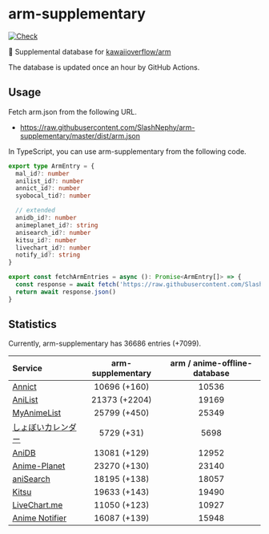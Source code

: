 # arm-supplementary

[![Check](https://github.com/SlashNephy/arm-supplementary/actions/workflows/check-node.yml/badge.svg)](https://github.com/SlashNephy/arm-supplementary/actions/workflows/check-node.yml)

💊 Supplemental database for [kawaiioverflow/arm](https://github.com/kawaiioverflow/arm)

The database is updated once an hour by GitHub Actions.

## Usage

Fetch arm.json from the following URL.

- https://raw.githubusercontent.com/SlashNephy/arm-supplementary/master/dist/arm.json

In TypeScript, you can use arm-supplementary from the following code.

```TypeScript
export type ArmEntry = {
  mal_id?: number
  anilist_id?: number
  annict_id?: number
  syobocal_tid?: number

  // extended
  anidb_id?: number
  animeplanet_id?: string
  anisearch_id?: number
  kitsu_id?: number
  livechart_id?: number
  notify_id?: string
}

export const fetchArmEntries = async (): Promise<ArmEntry[]> => {
  const response = await fetch('https://raw.githubusercontent.com/SlashNephy/arm-supplementary/master/dist/arm.json')
  return await response.json()
}
```

## Statistics

Currently, arm-supplementary has 36686 entries (+7099).

| Service                                     | arm-supplementary | arm / anime-offline-database |
| :------------------------------------------ | :---------------: | :--------------------------: |
| [Annict](https://annict.com)                |   10696 (+160)    |            10536             |
| [AniList](https://anilist.co)               |   21373 (+2204)   |            19169             |
| [MyAnimeList](https://myanimelist.net)      |   25799 (+450)    |            25349             |
| [しょぼいカレンダー](https://cal.syoboi.jp) |    5729 (+31)     |             5698             |
| [AniDB](https://anidb.net)                  |   13081 (+129)    |            12952             |
| [Anime-Planet](https://anime-planet.com)    |   23270 (+130)    |            23140             |
| [aniSearch](https://anisearch.com)          |   18195 (+138)    |            18057             |
| [Kitsu](https://kitsu.io)                   |   19633 (+143)    |            19490             |
| [LiveChart.me](https://livechart.me)        |   11050 (+123)    |            10927             |
| [Anime Notifier](https://notify.moe)        |   16087 (+139)    |            15948             |
